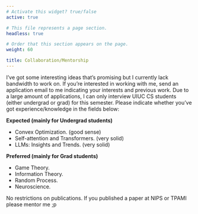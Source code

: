 ```yaml
---
# Activate this widget? true/false
active: true

# This file represents a page section.
headless: true

# Order that this section appears on the page.
weight: 60

title: Collaboration/Mentorship
---
```


I’ve got some interesting ideas that’s promising but I currently lack bandwidth to work on. If you’re interested in working with me, send an application email to me indicating your interests and previous work.  Due to a large amount of applications, I can only interview UIUC CS students (either undergrad or grad) for this semester. Please indicate whether you’ve got experience/knowledge in the fields below:

**Expected (mainly for Undergrad students)**

-   Convex Optimization. (good sense)
-   Self-attention and Transformers. (very solid)
-   LLMs: Insights and Trends. (very solid)

**Preferred (mainly for Grad students)**

-   Game Theory.
-   Information Theory.
-   Random Process.
-   Neuroscience.

No restrictions on publications. If you published a paper at NIPS or TPAMI please mentor me ;p
